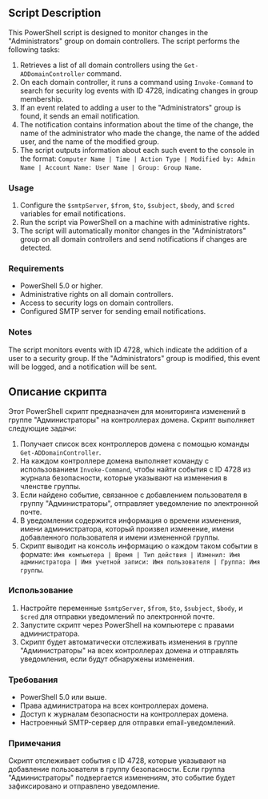 ## Script Description

This PowerShell script is designed to monitor changes in the "Administrators" group on domain controllers. The script performs the following tasks:

1. Retrieves a list of all domain controllers using the `Get-ADDomainController` command.
2. On each domain controller, it runs a command using `Invoke-Command` to search for security log events with ID 4728, indicating changes in group membership.
3. If an event related to adding a user to the "Administrators" group is found, it sends an email notification.
4. The notification contains information about the time of the change, the name of the administrator who made the change, the name of the added user, and the name of the modified group.
5. The script outputs information about each such event to the console in the format: `Computer Name | Time | Action Type | Modified by: Admin Name | Account Name: User Name | Group: Group Name`.

### Usage

1. Configure the `$smtpServer`, `$from`, `$to`, `$subject`, `$body`, and `$cred` variables for email notifications.
2. Run the script via PowerShell on a machine with administrative rights.
3. The script will automatically monitor changes in the "Administrators" group on all domain controllers and send notifications if changes are detected.

### Requirements

- PowerShell 5.0 or higher.
- Administrative rights on all domain controllers.
- Access to security logs on domain controllers.
- Configured SMTP server for sending email notifications.

### Notes

The script monitors events with ID 4728, which indicate the addition of a user to a security group. If the "Administrators" group is modified, this event will be logged, and a notification will be sent.


## Описание скрипта

Этот PowerShell скрипт предназначен для мониторинга изменений в группе "Администраторы" на контроллерах домена. Скрипт выполняет следующие задачи:

1. Получает список всех контроллеров домена с помощью команды `Get-ADDomainController`.
2. На каждом контроллере домена выполняет команду с использованием `Invoke-Command`, чтобы найти события с ID 4728 из журнала безопасности, которые указывают на изменения в членстве группы.
3. Если найдено событие, связанное с добавлением пользователя в группу "Администраторы", отправляет уведомление по электронной почте.
4. В уведомлении содержится информация о времени изменения, имени администратора, который произвел изменение, имени добавленного пользователя и имени измененной группы.
5. Скрипт выводит на консоль информацию о каждом таком событии в формате: `Имя компьютера | Время | Тип действия | Изменил: Имя администратора | Имя учетной записи: Имя пользователя | Группа: Имя группы`.

### Использование

1. Настройте переменные `$smtpServer`, `$from`, `$to`, `$subject`, `$body`, и `$cred` для отправки уведомлений по электронной почте.
2. Запустите скрипт через PowerShell на компьютере с правами администратора.
3. Скрипт будет автоматически отслеживать изменения в группе "Администраторы" на всех контроллерах домена и отправлять уведомления, если будут обнаружены изменения.

### Требования

- PowerShell 5.0 или выше.
- Права администратора на всех контроллерах домена.
- Доступ к журналам безопасности на контроллерах домена.
- Настроенный SMTP-сервер для отправки email-уведомлений.

### Примечания

Скрипт отслеживает события с ID 4728, которые указывают на добавление пользователя в группу безопасности. Если группа "Администраторы" подвергается изменениям, это событие будет зафиксировано и отправлено уведомление.
